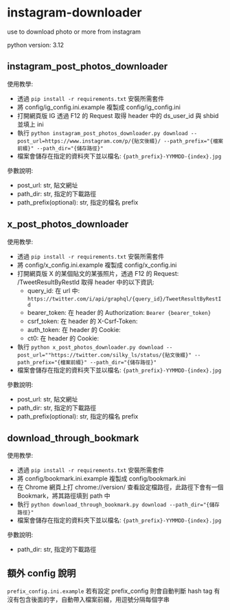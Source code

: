 # instagram-downloader
use to download photo or more from instagram

python version: 3.12

## instagram_post_photos_downloader
使用教學:
- 透過 `pip install -r requirements.txt` 安裝所需套件
- 將 config/ig_config.ini.example 複製成 config/ig_config.ini
- 打開網頁版 IG 透過 F12 的 Request 取得 header 中的 ds_user_id 與 shbid 並填上 ini
- 執行 `python instagram_post_photos_downloader.py download --post_url=https://www.instagram.com/p/{貼文後綴}/ --path_prefix="{檔案前綴}" --path_dir="{儲存路徑}"`
- 檔案會儲存在指定的資料夾下並以檔名: `{path_prefix}-YYMMDD-{index}.jpg`

參數說明:
- post_url: str, 貼文網址
- path_dir: str, 指定的下載路徑
- path_prefix(optional): str, 指定的檔名 prefix


## x_post_photos_downloader
使用教學:
- 透過 `pip install -r requirements.txt` 安裝所需套件
- 將 config/x_config.ini.example 複製成 config/x_config.ini
- 打開網頁版 X 的某個貼文的某張照片，透過 F12 的 Request: /TweetResultByRestId 取得 header 中的以下資訊:
    - query_id: 在 url 中: `https://twitter.com/i/api/graphql/{query_id}/TweetResultByRestId`
    - bearer_token: 在 header 的 Authorization: `Bearer {bearer_token}`
    - csrf_token: 在 header 的 X-Csrf-Token:
    - auth_token: 在 header 的 Cookie: 
    - ct0: 在 header 的 Cookie:
- 執行 `python x_post_photos_downloader.py download --post_url=""https://twitter.com/silky_ls/status/{貼文後綴}" --path_prefix="{檔案前綴}" --path_dir="{儲存路徑}"`
- 檔案會儲存在指定的資料夾下並以檔名: `{path_prefix}-YYMMDD-{index}.jpg`

參數說明:
- post_url: str, 貼文網址
- path_dir: str, 指定的下載路徑
- path_prefix(optional): str, 指定的檔名 prefix

## download_through_bookmark
使用教學:
- 透過 `pip install -r requirements.txt` 安裝所需套件
- 將 config/bookmark.ini.example 複製成 config/bookmark.ini
- 在 Chrome 網頁上打 chrome://version/ 查看設定檔路徑，此路徑下會有一個 Bookmark，將其路徑填到 path 中
- 執行 `python download_through_bookmark.py download --path_dir="{儲存路徑}"`
- 檔案會儲存在指定的資料夾下並以檔名: `{path_prefix}-YYMMDD-{index}.jpg`

參數說明:
- path_dir: str, 指定的下載路徑

## 額外 config 說明
`prefix_config.ini.example`
若有設定 prefix_config 則會自動判斷 hash tag 有沒有包含後面的字，自動帶入檔案前綴，用逗號分隔每個字串
